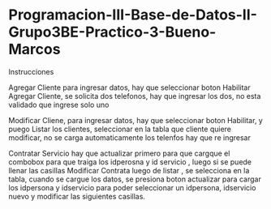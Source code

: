 # Programacion-III-Base-de-Datos-II-Grupo3BE-Practico-3-Bueno-Marcos

Instrucciones

Agregar Cliente para ingresar datos, hay que seleccionar boton Habilitar
Agregar Cliente, se solicita dos telefonos, hay que ingresar los dos, no esta validado que ingrese solo uno

Modificar Cliene, para ingresar datos, hay que seleccionar boton Habilitar, y puego Listar los clientes, 
seleccionar en la tabla que cliente quiere modificar, no se carga automaticamente los telenfos hay que re ingresar

Contratar Servicio hay que actualizar primero para que cargque el combobox para que traiga los idperosna y id servicio , luego si se puede llenar las casillas
Modificar Contrata luego de listar , se selecciona en la tabla, cuando se cargue los datos, se presiona boton actualizar para cargar los idpersona y idservicio
para poder seleccionar un idpersona, idservicio nuevo y modificar las siguientes casillas. 
